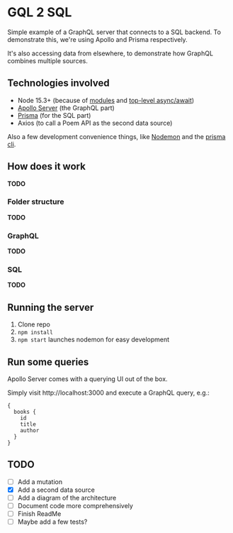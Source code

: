 # GQL 2 SQL

Simple example of a GraphQL server that connects to a SQL backend.
To demonstrate this, we're using Apollo and Prisma respectively.

It's also accessing data from elsewhere, to demonstrate how GraphQL combines multiple sources.

## Technologies involved

- Node 15.3+ (because of [modules](https://blog.logrocket.com/es-modules-in-node-today/) and [top-level async/await](https://www.stefanjudis.com/today-i-learned/top-level-await-is-available-in-node-js-modules/#top-level-%60await%60-is-available-%22unflagged%22-in-node.js-since-%60v14.8%60))
- [Apollo Server](https://www.apollographql.com/docs/apollo-server/getting-started/) (the GraphQL part)
- [Prisma](https://github.com/prisma/prisma) (for the SQL part)
- Axios (to call a Poem API as the second data source)

Also a few development convenience things, like [Nodemon](https://www.npmjs.com/package/nodemon) and the [prisma cli](https://www.prisma.io/docs/reference/api-reference/command-reference/).

## How does it work

**TODO**

### Folder structure

**TODO**

### GraphQL

**TODO**

### SQL

**TODO**

## Running the server

1. Clone repo
2. `npm install`
3. `npm start` launches nodemon for easy development

## Run some queries

Apollo Server comes with a querying UI out of the box.

Simply visit http://localhost:3000 and execute a GraphQL query, e.g.:

```gql
{
  books {
    id
    title
    author
  }
}
```

## TODO

- [ ] Add a mutation
- [x] Add a second data source
- [ ] Add a diagram of the architecture
- [ ] Document code more comprehensively
- [ ] Finish ReadMe
- [ ] Maybe add a few tests?
